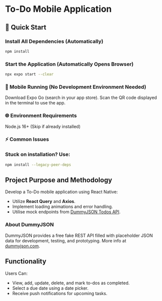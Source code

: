 # To-Do Mobile Application

## 🚀 Quick Start

### Install All Dependencies (Automatically)

```bash
npm install
```
### Start the Application (Automatically Opens Browser)
```bash
npx expo start --clear
```

### 📱 Mobile Running (No Development Environment Needed)
Download Expo Go (search in your app store).
Scan the QR code displayed in the terminal to use the app.

### 🌐 Environment Requirements
Node.js 16+ (Skip if already installed)

### ⚡ Common Issues 
### Stuck on installation? Use: 
```bash
npm install --legacy-peer-deps
```

## Project Purpose and Methodology

Develop a To-Do mobile application using React Native:

- Utilize **React Query** and **Axios**.
- Implement loading animations and error handling.
- Utilise mock endpoints from [DummyJSON Todos API](https://dummyjson.com/docs/todos).

### About DummyJSON

DummyJSON provides a free fake REST API filled with placeholder JSON data for development, testing, and prototyping. More info at [dummyjson.com](https://dummyjson.com).

## Functionality

Users Can:
- View, add, update, delete, and mark to-dos as completed.
- Select a due date using a date picker.
- Receive push notifications for upcoming tasks.
